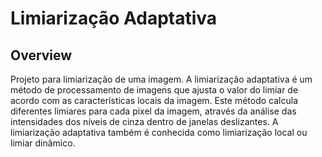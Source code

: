# Limiarização Adaptativa

## Overview
Projeto para limiarização de uma imagem.
A limiarização adaptativa é um método de processamento de imagens que ajusta o valor do limiar de acordo com as características locais da imagem. 
Este método calcula diferentes limiares para cada pixel da imagem, através da análise das intensidades dos níveis de cinza dentro de janelas deslizantes. 
A limiarização adaptativa também é conhecida como limiarização local ou limiar dinâmico. 
